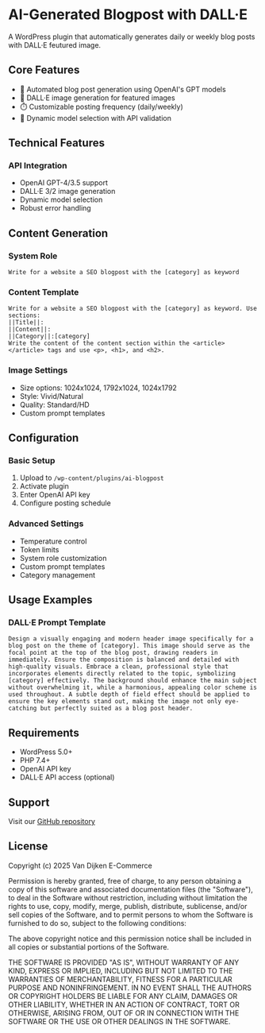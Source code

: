 # AI-Generated Blogpost with DALL·E

A WordPress plugin that automatically generates daily or weekly blog posts with DALL·E feutured image.

## Core Features

- 🤖 Automated blog post generation using OpenAI's GPT models
- 🎨 DALL·E image generation for featured images
- ⏱️ Customizable posting frequency (daily/weekly)
- 🎯 Dynamic model selection with API validation

## Technical Features

### API Integration
- OpenAI GPT-4/3.5 support
- DALL·E 3/2 image generation
- Dynamic model selection
- Robust error handling

## Content Generation

### System Role

```text
Write for a website a SEO blogpost with the [category] as keyword
```
### Content Template

```text
Write for a website a SEO blogpost with the [category] as keyword. Use sections:
||Title||:
||Content||:
||Category||:[category]
Write the content of the content section within the <article></article> tags and use <p>, <h1>, and <h2>.
```

### Image Settings
- Size options: 1024x1024, 1792x1024, 1024x1792
- Style: Vivid/Natural
- Quality: Standard/HD
- Custom prompt templates

## Configuration

### Basic Setup
1. Upload to `/wp-content/plugins/ai-blogpost`
2. Activate plugin
3. Enter OpenAI API key
4. Configure posting schedule

### Advanced Settings
- Temperature control
- Token limits
- System role customization
- Custom prompt templates
- Category management

## Usage Examples

### DALL·E Prompt Template
```text
Design a visually engaging and modern header image specifically for a blog post on the theme of [category]. This image should serve as the focal point at the top of the blog post, drawing readers in immediately. Ensure the composition is balanced and detailed with high-quality visuals. Embrace a clean, professional style that incorporates elements directly related to the topic, symbolizing [category] effectively. The background should enhance the main subject without overwhelming it, while a harmonious, appealing color scheme is used throughout. A subtle depth of field effect should be applied to ensure the key elements stand out, making the image not only eye-catching but perfectly suited as a blog post header.
```

## Requirements

- WordPress 5.0+
- PHP 7.4+
- OpenAI API key
- DALL·E API access (optional)

## Support

Visit our [GitHub repository](https://github.com/vdecommerce/AI-Blogpost)

## License

Copyright (c) 2025 Van Dijken E-Commerce

Permission is hereby granted, free of charge, to any person obtaining a copy of this software and associated documentation files (the "Software"), to deal in the Software without restriction, including without limitation the rights to use, copy, modify, merge, publish, distribute, sublicense, and/or sell copies of the Software, and to permit persons to whom the Software is furnished to do so, subject to the following conditions:

The above copyright notice and this permission notice shall be included in all copies or substantial portions of the Software.

THE SOFTWARE IS PROVIDED "AS IS", WITHOUT WARRANTY OF ANY KIND, EXPRESS OR IMPLIED, INCLUDING BUT NOT LIMITED TO THE WARRANTIES OF MERCHANTABILITY, FITNESS FOR A PARTICULAR PURPOSE AND NONINFRINGEMENT. IN NO EVENT SHALL THE AUTHORS OR COPYRIGHT HOLDERS BE LIABLE FOR ANY CLAIM, DAMAGES OR OTHER LIABILITY, WHETHER IN AN ACTION OF CONTRACT, TORT OR OTHERWISE, ARISING FROM, OUT OF OR IN CONNECTION WITH THE SOFTWARE OR THE USE OR OTHER DEALINGS IN THE SOFTWARE.